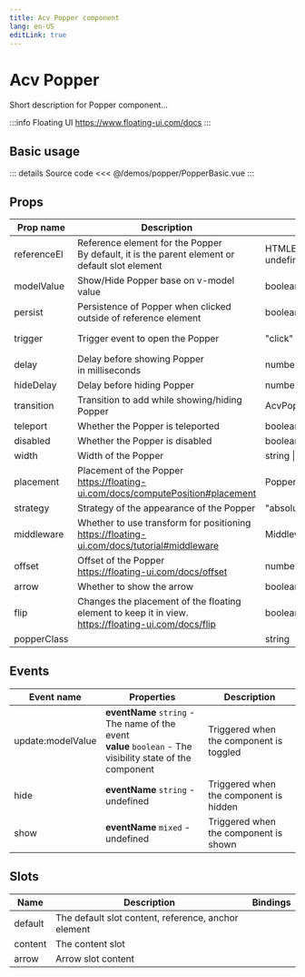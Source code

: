 ```yaml
---
title: Acv Popper component
lang: en-US
editLink: true
---
```


# Acv Popper

Short description for Popper component...

:::info Floating UI
https://www.floating-ui.com/docs
:::

## Basic usage

<PopperBasic />

::: details Source code
<<< @/demos/popper/PopperBasic.vue
:::

## Props

| Prop name   | Description                                                                                             | Type                             | Values           | Default        |
| ----------- | ------------------------------------------------------------------------------------------------------- | -------------------------------- | ---------------- | -------------- |
| referenceEl | Reference element for the Popper<br/>By default, it is the parent element or default slot element       | HTMLElement \| null \| undefined | -                |                |
| modelValue  | Show/Hide Popper base on v-model value                                                                  | boolean                          | -                | undefined      |
| persist     | Persistence of Popper when clicked outside of reference element                                         | boolean \| "content"             | -                | false          |
| trigger     | Trigger event to open the Popper                                                                        | "click" \| "hover"               | 'click', 'hover' | 'click'        |
| delay       | Delay before showing Popper<br/>in milliseconds                                                         | number                           | -                | 0              |
| hideDelay   | Delay before hiding Popper                                                                              | number                           | -                | 0              |
| transition  | Transition to add while showing/hiding Popper                                                           | AcvPopperTransitions             | -                | 'fade'         |
| teleport    | Whether the Popper is teleported                                                                        | boolean                          | -                | false          |
| disabled    | Whether the Popper is disabled                                                                          | boolean                          | -                | false          |
| width       | Width of the Popper                                                                                     | string \| number                 | -                |                |
| placement   | Placement of the Popper<br/>https://floating-ui.com/docs/computePosition#placement                      | PopperPlacement                  | -                | 'bottom-start' |
| strategy    | Strategy of the appearance of the Popper                                                                | "absolute" \| "fixed"            | -                |                |
| middleware  | Whether to use transform for positioning<br/>https://floating-ui.com/docs/tutorial#middleware           | Middleware                       | -                |                |
| offset      | Offset of the Popper<br/>https://floating-ui.com/docs/offset                                            | number                           | -                | 0              |
| arrow       | Whether to show the arrow                                                                               | boolean                          | -                | false          |
| flip        | Changes the placement of the floating element to keep it in view.<br/>https://floating-ui.com/docs/flip | boolean                          | -                | false          |
| popperClass |                                                                                                         | string                           | -                |                |

## Events

| Event name        | Properties                                                                                                     | Description                             |
| ----------------- | -------------------------------------------------------------------------------------------------------------- | --------------------------------------- |
| update:modelValue | **eventName** `string` - The name of the event<br/>**value** `boolean` - The visibility state of the component | Triggered when the component is toggled |
| hide              | **eventName** `string` - undefined                                                                             | Triggered when the component is hidden  |
| show              | **eventName** `mixed` - undefined                                                                              | Triggered when the component is shown   |

## Slots

| Name    | Description                                         | Bindings |
| ------- | --------------------------------------------------- | -------- |
| default | The default slot content, reference, anchor element |          |
| content | The content slot                                    |          |
| arrow   | Arrow slot content                                  |          |
